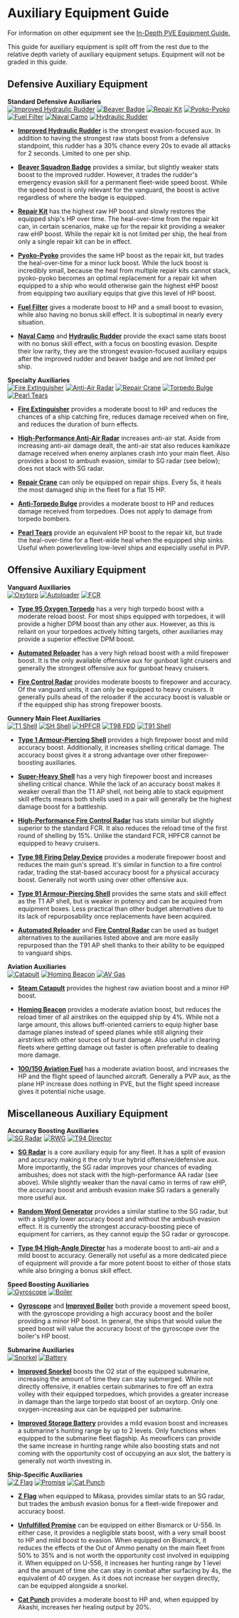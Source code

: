 # Auxiliary Equipment Guide
For information on other equipment see the [In-Depth PVE Equipment Guide.](/Equipment%20Guide.md)

This guide for auxiliary equipment is split off from the rest due to the relative depth variety of auxiliary equipment setups. Equipment will not be graded in this guide.

## Defensive Auxiliary Equipment
**Standard Defensive Auxiliaries**<br/>
[![Improved Hydraulic Rudder](/resources/)]()
[![Beaver Badge](/resources/)]()
[![Repair Kit](/resources/)]()
[![Pyoko-Pyoko](/resources/)]()
[![Fuel Filter](/resources/)]()
[![Naval Camo](/resources/)]()
[![Hydraulic Rudder](/resources/)]()

 - **[Improved Hydraulic Rudder]()** is the strongest evasion-focused aux. In addition to having the strongest raw stats boost from a defensive standpoint, this rudder has a 30% chance every 20s to evade all attacks for 2 seconds. Limited to one per ship.
 
 - **[Beaver Squadron Badge]()** provides a similar, but slightly weaker stats boost to the improved rudder. However, it trades the rudder's emergency evasion skill for a permanent fleet-wide speed boost. While the speed boost is only relevant for the vanguard, the boost is active regardless of where the badge is equipped.

 - **[Repair Kit]()** has the highest raw HP boost and slowly restores the equipped ship's HP over time. The heal-over-time from the repair kit can, in certain scenarios, make up for the repair kit providing a weaker raw eHP boost. While the repair kit is not limited per ship, the heal from only a single repair kit can be in effect.

 - **[Pyoko-Pyoko]()** provides the same HP boost as the repair kit, but trades the heal-over-time for a minor luck boost. While the luck boost is incredibly small, because the heal from multiple repair kits cannot stack, pyoko-pyoko becomes an optimal replacement for a repair kit when equipped to a ship who would otherwise gain the highest eHP boost from equipping two auxiliary equips that give this level of HP boost.
 
 - **[Fuel Filter]()** gives a moderate boost to HP and a small boost to evasion, while also having no bonus skill effect. It is suboptimal in nearly every situation.
 
 - **[Naval Camo]()** and **[Hydraulic Rudder]()** provide the exact same stats boost with no bonus skill effect, with a focus on boosting evasion. Despite their low rarity, they are the strongest evasion-focused auxiliary equips after the improved rudder and beaver badge and are not limited per ship.

**Specialty Auxiliaries**<br/>
[![Fire Extinguisher](/resources/)]()
[![Anti-Air Radar](/resources/)]()
[![Repair Crane](/resources/)]()
[![Torpedo Bulge](/resources/)]()
[![Pearl Tears](/resources/)]()

 - **[Fire Extinguisher]()** provides a moderate boost to HP and reduces the chances of a ship catching fire, reduces damage received when on fire, and reduces the duration of burn effects.
 
 - **[High-Performance Anti-Air Radar]()** increases anti-air stat. Aside from increasing anti-air damage dealt, the anti-air stat also reduces kamikaze damage received when enemy airplanes crash into your main fleet. Also provides a boost to ambush evasion, similar to SG radar (see below); does not stack with SG radar.
 
 - **[Repair Crane]()** can only be equipped on repair ships. Every 5s, it heals the most damaged ship in the fleet for a flat 15 HP.
 
 - **[Anti-Torpedo Bulge]()** provides a moderate boost to HP and reduces damage received from torpedoes. Does not apply to damage from torpedo bombers.
 
 - **[Pearl Tears]()** provide an equivalent HP boost to the repair kit, but trade the heal-over-time for a fleet-wide heal when the equipped ship sinks. Useful when powerleveling low-level ships and especially useful in PVP.

## Offensive Auxiliary Equipment
**Vanguard Auxiliaries**<br/>
[![Oxytorp](/resources/)]()
[![Autoloader](/resources/)]()
[![FCR](/resources/)]()

 - **[Type 95 Oxygen Torpedo]()** has a very high torpedo boost with a moderate reload boost. For most ships equipped with torpedoes, it will provide a higher DPM boost than any other aux. However, as this is reliant on your torpedoes actively hitting targets, other auxiliaries may provide a superior effective DPM boost.
 
 - **[Automated Reloader]()** has a very high reload boost with a mild firepower boost. It is the only available offensive aux for gunboat light cruisers and generally the strongest offensive aux for gunboat heavy cruisers.
 
 - **[Fire Control Radar]()** provides moderate boosts to firepower and accuracy. Of the vanguard units, it can only be equipped to heavy cruisers. It generally pulls ahead of the reloader if the accuracy boost is valuable or if the equipped ship has strong firepower boosts.

**Gunnery Main Fleet Auxiliaries**<br/>
[![T1 Shell](/resources/)]()
[![SH Shell](/resources/)]()
[![HPFCR](/resources/)]()
[![T98 FDD](/resources/)]()
[![T91 Shell](/resources/)]()

 - **[Type 1 Armour-Piercing Shell]()** provides a high firepower boost and mild accuracy boost. Additionally, it increases shelling critical damage. The accuracy boost gives it a strong advantage over other firepower-boosting auxiliaries.
 
 - **[Super-Heavy Shell]()** has a very high firepower boost and increases shelling critical chance. While the lack of an accuracy boost makes it weaker overall than the T1 AP shell, not being able to stack equipment skill effects means both shells used in a pair will generally be the highest damage boost for a battleship.
 
 - **[High-Performance Fire Control Radar]()** has stats similar but slightly superior to the standard FCR. It also reduces the reload time of the first round of shelling by 15%. Unlike the standard FCR, HPFCR cannot be equipped to heavy cruisers.
 
 - **[Type 98 Firing Delay Device]()** provides a moderate firepower boost and reduces the main gun's spread. It's similar in function to a fire control radar, trading the stat-based accuracy boost for a physical accuracy boost. Generally not worth using over other offensive aux.
 
 - **[Type 91 Armour-Piercing Shell]()** provides the same stats and skill effect as the T1 AP shell, but is weaker in potency and can be acquired from equipment boxes. Less practical than other budget alternatives due to its lack of repurposability once replacements have been acquired.
 
 - **[Automated Reloader]()** and **[Fire Control Radar]()** can be used as budget alternatives to the auxiliaries listed above and are more easily repurposed than the T91 AP shell thanks to their ability to be equipped to vanguard ships.

**Aviation Auxiliaries**<br/>
[![Catapult](/resources/)]()
[![Homing Beacon](/resources/)]()
[![AV Gas](/resources/)]()

 - **[Steam Catapult]()** provides the highest raw aviation boost and a minor HP boost.
 
 - **[Homing Beacon]()** provides a moderate aviation boost, but reduces the reload timer of all airstrikes on the equipped ship by 4%. While not a large amount, this allows buff-oriented carriers to equip higher base damage planes instead of speed planes while still aligning their airstrikes with other sources of burst damage. Also useful in clearing fleets where getting damage out faster is often preferable to dealing more damage.
 
 - **[100/150 Aviation Fuel]()** has a moderate aviation boost, and increases the HP and the flight speed of launched aircraft. Generally a PVP aux, as the plane HP increase does nothing in PVE, but the flight speed increase gives it potential niche usage.

## Miscellaneous Auxiliary Equipment
**Accuracy Boosting Auxiliaries**<br/>
[![SG Radar](/resources/)]()
[![RWG](/resources/)]()
[![T94 Director](/resources/)]()

 - **[SG Radar]()** is a core auxiliary equip for any fleet. It has a split of evasion and accuracy making it the only true hybrid offensive/defensive aux. More importantly, the SG radar improves your chances of evading ambushes; does not stack with the high-performance AA radar (see above). While slightly weaker than the naval camo in terms of raw eHP, the accuracy boost and ambush evasion make SG radars a generally more useful aux.
 
 - **[Random Word Generator]()** provides a similar statline to the SG radar, but with a slightly lower accuracy boost and without the ambush evasion effect. It is currently the strongest accuracy-boosting piece of equipment for carriers, as they cannot equip the SG radar or gyroscope.
 
 - **[Type 94 High-Angle Director]()** has a moderate boost to anti-air and a mild boost to accuracy. Generally not useful as a more dedicated piece of equipment will provide a far more potent boost to either of those stats while also bringing a bonus skill effect.

**Speed Boosting Auxiliaries**<br/>
[![Gyroscope](/resources/)]()
[![Boiler](/resources/)]()

 - **[Gyroscope]()** and **[Improved Boiler]()** both provide a movement speed boost, with the gyroscope providing a high accuracy boost and the boiler providing a minor HP boost. In general, the ships that would value the speed boost will value the accuracy boost of the gyroscope over the boiler's HP boost.

**Submarine Auxiliaries**<br/>
[![Snorkel](/resources/)]()
[![Battery](/resources/)]()

 - **[Improved Snorkel]()** boosts the O2 stat of the equipped submarine, increasing the amount of time they can stay submerged. While not directly offensive, it enables certain submarines to fire off an extra volley with their equipped torpedoes, which provides a greater increase in damage than the large torpedo stat boost of an oxytorp. Only one oxygen-increasing aux can be equipped per submarine.
 
 - **[Improved Storage Battery]()** provides a mild evasion boost and increases a submarine's hunting range by up to 2 levels. Only functions when equipped to the submarine fleet flagship. As meowficers can provide the same increase in hunting range while also boosting stats and not coming with the opportunity cost of occupying an aux slot, the battery is generally not worth investing in.

**Ship-Specific Auxiliaries**<br/>
[![Z Flag](/resources/)]()
[![Promise](/resources/)]()
[![Cat Punch](/resources/)]()

 - **[Z Flag]()** when equipped to Mikasa, provides similar stats to an SG radar, but trades the ambush evasion bonus for a fleet-wide firepower and accuracy boost.
 
 - **[Unfulfilled Promise]()** can be equipped on either Bismarck or U-556. In either case, it provides a negligible stats boost, with a very small boost to HP and mild boost to evasion. When equipped on Bismarck, it reduces the effects of the Out of Ammo penalty on the main fleet from 50% to 35% and is not worth the opportunity cost involved in equipping it. When equipped on U-556, it increases her hunting range by 1 level and the amount of time she can stay in combat after surfacing by 4s, the equivalent of 40 oxygen. As it does not increase her oxygen directly, can be equipped alongside a snorkel.
 
 - **[Cat Punch]()** provides a moderate boost to HP and, when equipped by Akashi, increases her healing output by 20%.
